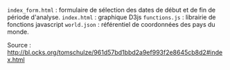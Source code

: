 `index_form.html` : formulaire de sélection des dates de début et de fin de période d'analyse.
`index.html` : graphique D3js
`functions.js` : librairie de fonctions javascript
`world.json` : référentiel de coordonnées des pays du monde.

Source : http://bl.ocks.org/tomschulze/961d57bd1bbd2a9ef993f2e8645cb8d2#index.html
